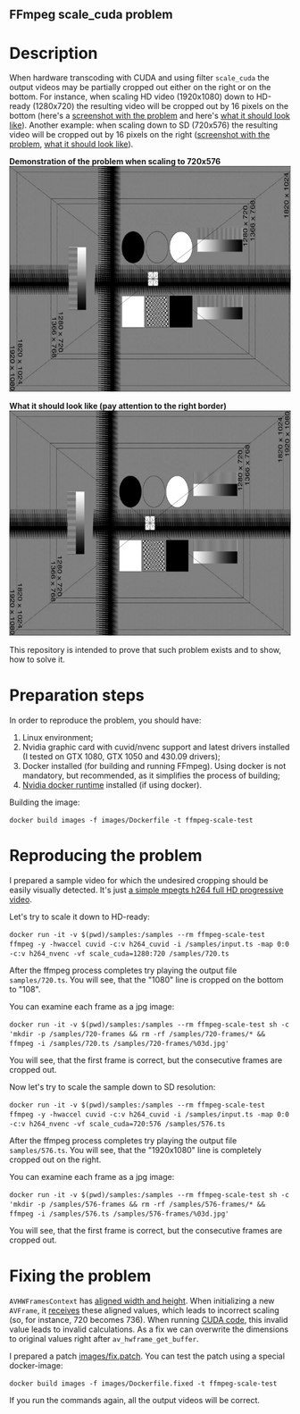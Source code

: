 FFmpeg scale_cuda problem
---

# <a name="about"></a>Description

When hardware transcoding with CUDA and using filter `scale_cuda` the output videos may be partially cropped out either on the right or on the bottom.
For instance, when scaling HD video (1920x1080) down to HD-ready (1280x720) the resulting video will be cropped out by 16 pixels on the bottom (here's a [screenshot with the problem](https://raw.githubusercontent.com/Svechnikov/ffmpeg-scale-cuda-problem/master/screenshots/720/002.png) and here's [what it should look like](https://raw.githubusercontent.com/Svechnikov/ffmpeg-scale-cuda-problem/master/screenshots/720-fixed/002.png)).
Another example: when scaling down to SD (720x576) the resulting video will be cropped out by 16 pixels on the right ([screenshot with the problem](https://raw.githubusercontent.com/Svechnikov/ffmpeg-scale-cuda-problem/master/screenshots/576/002.png), [what it should look like](https://raw.githubusercontent.com/Svechnikov/ffmpeg-scale-cuda-problem/master/screenshots/576-fixed/002.png)).

**Demonstration of the problem when scaling to 720x576**
![Demonstration of the problem](https://raw.githubusercontent.com/Svechnikov/ffmpeg-scale-cuda-problem/master/screenshots/576/002.png)

**What it should look like (pay attention to the right border)**
![What it should look like](https://raw.githubusercontent.com/Svechnikov/ffmpeg-scale-cuda-problem/master/screenshots/576-fixed/002.png)

This repository is intended to prove that such problem exists and to show, how to solve it.

# <a name="preparing"></a>Preparation steps

In order to reproduce the problem, you should have:

1. Linux environment;
2. Nvidia graphic card with cuvid/nvenc support and latest drivers installed (I tested on GTX 1080, GTX 1050 and 430.09 drivers);
3. Docker installed (for building and running FFmpeg). Using docker is not mandatory, but recommended, as it simplifies the process of building;
4. [Nvidia docker runtime](https://github.com/NVIDIA/nvidia-docker/) installed (if using docker).

Building the image:

`docker build images -f images/Dockerfile -t ffmpeg-scale-test`

# <a name="running"></a>Reproducing the problem

I prepared a sample video for which the undesired cropping should be easily visually detected. It's just [a simple mpegts h264 full HD progressive video](https://raw.githubusercontent.com/Svechnikov/ffmpeg-scale-cuda-problem/master/samples/input.ts).

Let's try to scale it down to HD-ready:

`docker run -it -v $(pwd)/samples:/samples --rm ffmpeg-scale-test ffmpeg -y -hwaccel cuvid -c:v h264_cuvid -i /samples/input.ts -map 0:0 -c:v h264_nvenc -vf scale_cuda=1280:720 /samples/720.ts`

After the ffmpeg process completes try playing the output file `samples/720.ts`.
You will see, that the "1080" line is cropped on the bottom to "108".

You can examine each frame as a jpg image:

`docker run -it -v $(pwd)/samples:/samples --rm ffmpeg-scale-test sh -c 'mkdir -p /samples/720-frames && rm -rf /samples/720-frames/* && ffmpeg -i /samples/720.ts /samples/720-frames/%03d.jpg'`

You will see, that the first frame is correct, but the consecutive frames are cropped out.

Now let's try to scale the sample down to SD resolution:

`docker run -it -v $(pwd)/samples:/samples --rm ffmpeg-scale-test ffmpeg -y -hwaccel cuvid -c:v h264_cuvid -i /samples/input.ts -map 0:0 -c:v h264_nvenc -vf scale_cuda=720:576 /samples/576.ts`

After the ffmpeg process completes try playing the output file `samples/576.ts`.
You will see, that the "1920x1080" line is completely cropped out on the right.

You can examine each frame as a jpg image:

`docker run -it -v $(pwd)/samples:/samples --rm ffmpeg-scale-test sh -c 'mkdir -p /samples/576-frames && rm -rf /samples/576-frames/* && ffmpeg -i /samples/576.ts /samples/576-frames/%03d.jpg'`

You will see, that the first frame is correct, but the consecutive frames are cropped out.

# <a name="running"></a>Fixing the problem

`AVHWFramesContext` has [aligned width and height](https://github.com/FFmpeg/FFmpeg/blob/master/libavfilter/vf_scale_cuda.c#L162).
When initializing a new `AVFrame`, it [receives](https://github.com/FFmpeg/FFmpeg/blob/master/libavfilter/vf_scale_cuda.c#L462) these aligned values, which leads to incorrect scaling (so, for instance, 720 becomes 736).
When running [CUDA code](https://github.com/FFmpeg/FFmpeg/blob/master/libavfilter/vf_scale_cuda.cu#L27), this invalid value leads to invalid calculations.
As a fix we can overwrite the dimensions to original values right after `av_hwframe_get_buffer`.

I prepared a patch [images/fix.patch](https://github.com/Svechnikov/ffmpeg-scale-cuda-problem/blob/master/images/fix.patch). You can test the patch using a special docker-image:

`docker build images -f images/Dockerfile.fixed -t ffmpeg-scale-test`

If you run the commands again, all the output videos will be correct.
